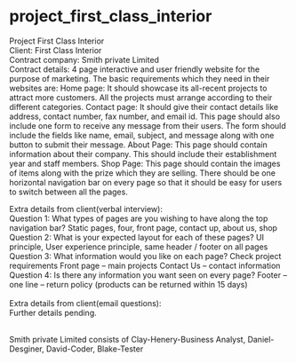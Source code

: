 # project_first_class_interior
Project First Class Interior <br>
Client: First Class Interior <br>
Contract company: Smith private Limited <br>
Contract details: 4 page interactive and  user friendly website for the purpose of marketing. The basic requirements which they need in their websites are:
Home page: It should showcase its all-recent projects to attract more customers. All the projects must arrange according to their different categories.
Contact page: It should give their contact details like address, contact number, fax number, and email id. This page should also include one form to receive any message from their users. The form should include the fields like name, email, subject, and message along with one button to submit their message.
About Page: This page should contain information about their company. This should include their establishment year and staff members.
Shop Page: This page should contain the images of items along with the prize which they are selling.
There should be one horizontal navigation bar on every page so that it should be easy for users to switch between all the pages. <br>

Extra details from client(verbal interview): <br>
Question 1: What types of pages are you wishing to have along the top navigation bar? Static pages, four, front page, contact up, about us, shop Question 2: What is your expected layout for each of these pages? UI principle, User experience principle, same header / footer on all pages Question 3: What information would you like on each page? Check project requirements Front page – main projects Contact Us – contact information Question 4: Is there any information you want seen on every page? Footer – one line – return policy (products can be returned within 15 days) <br><br>
Extra details from client(email questions): <br>
Further details pending. <br>

<br>
Smith private Limited consists of Clay-Henery-Business Analyst, Daniel-Desginer, David-Coder, Blake-Tester
